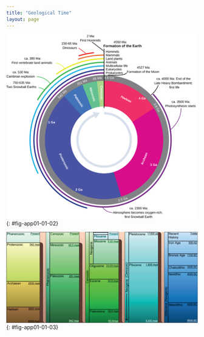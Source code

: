 ```yaml
---
title: "Geological Time"
layout: page
---
```



 ![Geological Time Clock](../resources/Figure_00_02_02.jpg "Geological Time Clock"){: #fig-app01-01-02}

![Geological Time Chart](../resources/Figure_00_02_03.jpg "Geological Time Chart(credit: Richard S. Murphy, Jr.)"){: #fig-app01-01-03}


